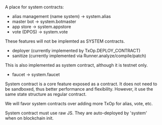 A place for system contracts:
- alias management (name system) -> system.alias
- master bot -> system.botmaster
- app store -> system.appstore
- vote (DPOS) -> system.vote

These features will not be implemted as SYSTEM contracts.
- deployer (currently implemented by TxOp.DEPLOY_CONTRACT)
- sanitize (currently implemented via Runner.analyze/compile/patch)

This is also implemented as system contract, although it is testnet only.
- faucet -> system.faucet

System contract is a core feature exposed as a contract. It does not need to be sandboxed, thus better performance and flexibility. However, it use the same state structure as regular contract.

We will favor system contracts over adding more TxOp for alias, vote, etc.

System contract must use raw JS. They are auto-deployed by 'system' when on blockchain init.
